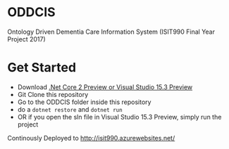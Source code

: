 # ODDCIS
Ontology Driven Dementia Care Information System (ISIT990 Final Year Project 2017)

# Get Started
  * Download [.Net Core 2 Preview or Visual Studio 15.3 Preview](https://www.microsoft.com/net/core/preview#windowscmd)
  * Git Clone this repository
  * Go to the ODDCIS folder inside this repository
  * do a `dotnet restore` and `dotnet run`
  * OR if you open the sln file in Visual Studio 15.3 Preview, simply run the project
  
Continously Deployed to http://isit990.azurewebsites.net/
